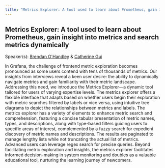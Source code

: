 ```yaml
---
title: "Metrics Explorer: A tool used to learn about Prometheus, gain insight into metrics and search metrics dynamically"
---
```


## Metrics Explorer: A tool used to learn about Prometheus, gain insight into metrics and search metrics dynamically

Speaker(s): [Brendan O'Handley](../../speakers/brendan-o-handley) & [Catherine Gui](../../speakers/catherine-gui)

In Grafana, the challenge of frontend metric exploration becomes pronounced as some users contend with tens of thousands of metrics. Our insights from interviews reveal a keen user desire: the ability to dynamically navigate metrics and gain familiarity with their metric landscape. Addressing this need, we introduce the Metrics Explorer—a dynamic tool tailored for users of varying expertise levels. The metrics explorer offers a flexible interface that adapts based on whether users begin their exploration with metric searches filtered by labels or vice versa, using intuitive tree diagrams to depict the relationships between metrics and labels. The metrics explorer has a variety of elements to enhance metric search and comprehension, featuring a concise tabular presentation of metric names, types, and descriptions, along with type-based filters guiding users to specific areas of interest, complemented by a fuzzy search for expedient discovery of metric names and descriptions. The results are paginated to manage lengthy lists while not truncating the actual list of metrics. Advanced users can leverage regex search for precise queries. Beyond facilitating metric exploration and insights, the metrics explorer facilitates informed decision-making in system monitoring and doubles as a valuable educational tool, nurturing the learning journey of newcomers.
